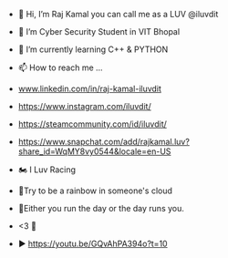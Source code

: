 - 👋 Hi, I’m Raj Kamal you can call me as a LUV @iluvdit
- 👀 I’m Cyber Security Student in VIT Bhopal
- 🌱 I’m currently learning C++ & PYTHON
- 📫 How to reach me ...
-    www.linkedin.com/in/raj-kamal-iluvdit   
-    https://www.instagram.com/iluvdit/
-    https://steamcommunity.com/id/iluvdit/
-    https://www.snapchat.com/add/rajkamal.luv?share_id=WqMY8vy0544&locale=en-US

- 🏍 I Luv Racing
- 🌈Try to be a rainbow in someone's cloud
- 📅Either you run the day or the day runs you.
- <3 🖤
- ▶️ https://youtu.be/GQvAhPA394o?t=10
